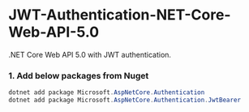 # JWT-Authentication-NET-Core-Web-API-5.0

.NET Core Web API 5.0 with JWT authentication.



### 1. Add below packages from Nuget

```c#
dotnet add package Microsoft.AspNetCore.Authentication 
dotnet add package Microsoft.AspNetCore.Authentication.JwtBearer
```

